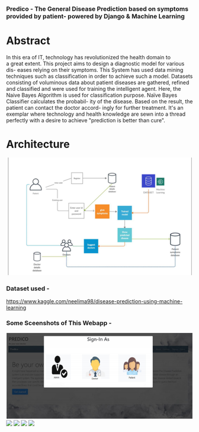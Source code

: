 ### Predico - The General Disease Prediction based on symptoms provided by patient- powered by Django & Machine Learning


# Abstract
In this era of  IT, technology has revolutionized the health domain to  
a  great  extent.  This  project  aims  to  design  a  diagnostic  model  for  various  dis- 
eases relying on their symptoms. This System has used data mining techniques 
such  as  classification  in  order  to  achieve  such  a  model.  Datasets  consisting  of 
voluminous  data  about patient diseases  are  gathered, refined and  classified  and 
were used for training the intelligent agent. Here, the Naive Bayes Algorithm is 
used  for  classification  purpose.  Naïve  Bayes  Classifier  calculates the  probabil- 
ity of the disease. Based on the result, the patient can contact the doctor accord- 
ingly for further  treatment. It's an  exemplar where  technology and health 
knowledge are sewn into a thread perfectly with a desire to achieve "prediction 
is better than cure".
# Architecture
![](https://github.com/SoumyaSwaraj/Predico/blob/master/architecture.PNG)
### Dataset used - 
https://www.kaggle.com/neelima98/disease-prediction-using-machine-learning

### Some Sceenshots of This Webapp -

![](https://github.com/SoumyaSwaraj/Predico/blob/master/screenshots/Capture1.PNG)
![](https://github.com/SoumyaSwaraj/Predico/blob/master/blob/master/screenshots/Capture2.PNG)
![](https://github.com/SoumyaSwaraj/Predico/blob/master/blob/master/screenshots/Capture3.PNG)
![](https://github.com/SoumyaSwaraj/Predico/blob/master/blob/master/screenshots/Capture4.PNG)
![](https://github.com/SoumyaSwaraj/Predico/blob/master/blob/master/screenshots/Capture5.PNG)


